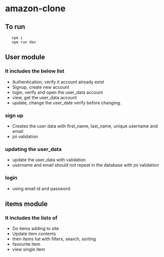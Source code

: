 # amazon-clone

## To run

```
   npm i
   npm run dev

```

## User module

### It includes the below list

- Authentication, verify it account already exist
- Signup, create new account
- login, verify and open the user_data account
- view, get the user_data account
- update, change the user_date verify before changing.

### sign up

- Creates the user data with first_name, last_name, unique username and email
- joi validation

### updating the user_data

- update the user_data with validation
- username and email should not repeat in the database with joi validation

### login

- using email id and password

## items module

### It includes the lists of

- Do items adding to site
- Update item contents
- then items list with filters, search, sorting
- favourite item
- view single item
